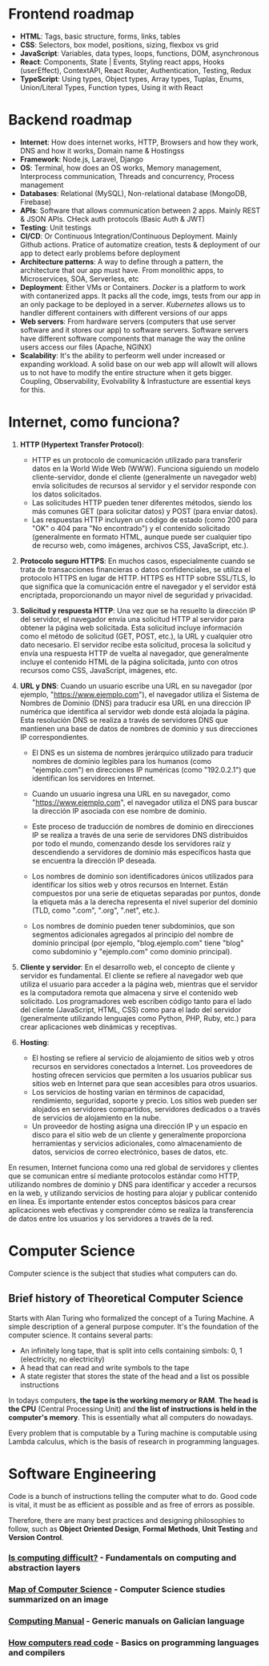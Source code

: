 # Frontend roadmap
- **HTML**: Tags, basic structure, forms, links, tables
- **CSS**: Selectors, box model, positions, sizing, flexbox vs grid
- **JavaScript**: Variables, data types, loops, functions, DOM, asynchronous
- **React**: Components, State | Events, Styling react apps, Hooks (userEffect), ContextAPI, React Router, Authentication, Testing, Redux
- **TypeScript**: Using types, Object types, Array types, Tuplas, Enums, Union/Literal Types, Function types, Using it with React

# Backend roadmap
- **Internet**: How does internet works, HTTP, Browsers and how they work, DNS and how it works, Domain name & Hostingss
- **Framework**:  Node.js, Laravel, Django
- **OS**: Terminal, how does an OS works, Memory management, Interprocess communication, Threads and concurrency, Process management
- **Databases**: Relational (MySQL), Non-relational database (MongoDB, Firebase)
- **APIs**: Software that allows communication between 2 apps. Mainly REST & JSON APIs. CHeck auth protocols (Basic Auth & JWT)
- **Testing**: Unit testings
- **CI/CD**: Or Continuous Integration/Continuous Deployment. Mainly Github actions. Pratice of automatize creation, tests & deployment of our app to detect early problems before deployment
- **Architecture patterns**: A way to define through a pattern, the architecture that our app must have. From monolithic apps, to Microservices, SOA, Serverless, etc
- **Deployment**: Either VMs or Containers. *Docker* is a platform to work with contanerized apps. It packs all the code, imgs, tests from our app in an only package to be deployed in a server. *Kubernetes* allows us to handler different containers with different versions of our apps
- **Web servers**: From hardware servers (computers that use server software and it stores our app) to software servers. Software servers have different software components that manage the way the online users access our files (Apache, NGINX)
- **Scalability**: It's the ability to perfeorm well under increased or expanding workload. A solid base on our web app will allowIt will allows us to not have to modify the entire structure when it gets bigger. Coupling, Observability, Evolvability & Infrastucture are essential keys for this.

# Internet, como funciona?

1. **HTTP (Hypertext Transfer Protocol)**:
   - HTTP es un protocolo de comunicación utilizado para transferir datos en la World Wide Web (WWW). Funciona siguiendo un modelo cliente-servidor, donde el cliente (generalmente un navegador web) envía solicitudes de recursos al servidor y el servidor responde con los datos solicitados.
   - Las solicitudes HTTP pueden tener diferentes métodos, siendo los más comunes GET (para solicitar datos) y POST (para enviar datos).
   - Las respuestas HTTP incluyen un código de estado (como 200 para "OK" o 404 para "No encontrado") y el contenido solicitado (generalmente en formato HTML, aunque puede ser cualquier tipo de recurso web, como imágenes, archivos CSS, JavaScript, etc.).

2. **Protocolo seguro HTTPS**: En muchos casos, especialmente cuando se trata de transacciones financieras o datos confidenciales, se utiliza el protocolo HTTPS en lugar de HTTP. HTTPS es HTTP sobre SSL/TLS, lo que significa que la comunicación entre el navegador y el servidor está encriptada, proporcionando un mayor nivel de seguridad y privacidad.

3. **Solicitud y respuesta HTTP**: Una vez que se ha resuelto la dirección IP del servidor, el navegador envía una solicitud HTTP al servidor para obtener la página web solicitada. Esta solicitud incluye información como el método de solicitud (GET, POST, etc.), la URL y cualquier otro dato necesario. El servidor recibe esta solicitud, procesa la solicitud y envía una respuesta HTTP de vuelta al navegador, que generalmente incluye el contenido HTML de la página solicitada, junto con otros recursos como CSS, JavaScript, imágenes, etc.

4. **URL y DNS**: Cuando un usuario escribe una URL en su navegador (por ejemplo, "https://www.ejemplo.com"), el navegador utiliza el Sistema de Nombres de Dominio (DNS) para traducir esa URL en una dirección IP numérica que identifica al servidor web donde está alojada la página. Esta resolución DNS se realiza a través de servidores DNS que mantienen una base de datos de nombres de dominio y sus direcciones IP correspondientes.
   - El DNS es un sistema de nombres jerárquico utilizado para traducir nombres de dominio legibles para los humanos (como "ejemplo.com") en direcciones IP numéricas (como "192.0.2.1") que identifican los servidores en Internet.
   - Cuando un usuario ingresa una URL en su navegador, como "https://www.ejemplo.com", el navegador utiliza el DNS para buscar la dirección IP asociada con ese nombre de dominio.
   - Este proceso de traducción de nombres de dominio en direcciones IP se realiza a través de una serie de servidores DNS distribuidos por todo el mundo, comenzando desde los servidores raíz y descendiendo a servidores de dominio más específicos hasta que se encuentra la dirección IP deseada.

   - Los nombres de dominio son identificadores únicos utilizados para identificar los sitios web y otros recursos en Internet. Están compuestos por una serie de etiquetas separadas por puntos, donde la etiqueta más a la derecha representa el nivel superior del dominio (TLD, como ".com", ".org", ".net", etc.).
   - Los nombres de dominio pueden tener subdominios, que son segmentos adicionales agregados al principio del nombre de dominio principal (por ejemplo, "blog.ejemplo.com" tiene "blog" como subdominio y "ejemplo.com" como dominio principal).

5. **Cliente y servidor**: En el desarrollo web, el concepto de cliente y servidor es fundamental. El cliente se refiere al navegador web que utiliza el usuario para acceder a la página web, mientras que el servidor es la computadora remota que almacena y sirve el contenido web solicitado. Los programadores web escriben código tanto para el lado del cliente (JavaScript, HTML, CSS) como para el lado del servidor (generalmente utilizando lenguajes como Python, PHP, Ruby, etc.) para crear aplicaciones web dinámicas y receptivas.


6. **Hosting**:
   - El hosting se refiere al servicio de alojamiento de sitios web y otros recursos en servidores conectados a Internet. Los proveedores de hosting ofrecen servicios que permiten a los usuarios publicar sus sitios web en Internet para que sean accesibles para otros usuarios.
   - Los servicios de hosting varían en términos de capacidad, rendimiento, seguridad, soporte y precio. Los sitios web pueden ser alojados en servidores compartidos, servidores dedicados o a través de servicios de alojamiento en la nube.
   - Un proveedor de hosting asigna una dirección IP y un espacio en disco para el sitio web de un cliente y generalmente proporciona herramientas y servicios adicionales, como almacenamiento de datos, servicios de correo electrónico, bases de datos, etc.

En resumen, Internet funciona como una red global de servidores y clientes que se comunican entre sí mediante protocolos estándar como HTTP, utilizando nombres de dominio y DNS para identificar y acceder a recursos en la web, y utilizando servicios de hosting para alojar y publicar contenido en línea. Es importante entender estos conceptos básicos para crear aplicaciones web efectivas y comprender cómo se realiza la transferencia de datos entre los usuarios y los servidores a través de la red.


# Computer Science
Computer science is the subject that studies what computers can do.

## Brief history of Theoretical Computer Science
Starts with Alan Turing who formalized the concept of a Turing Machine. A simple description of a general purpose computer.
It's the foundation of the computer science. It contains several parts:

- An infinitely long tape, that is split into cells containing simbols: 0, 1 (electricity, no electricity)
- A head that can read and write symbols to the tape
- A state register that stores the state of the head and a list os possible instructions

In todays computers, **the tape is the working memory or RAM**. **The head is the CPU** (Central Processing Unit) and **the list of instructions is held in the computer's memory**.
This is essentially what all computers do nowadays.

Every problem that is computable by a Turing machine is computable using Lambda calculus, which is the basis of research in programming languages.

# Software Engineering
Code is a bunch of instructions telling the computer what to do.
Good code is vital, it must be as efficient as possible and as free of errors as possible.

Therefore, there are many best practices and designing philosophies to follow, such as **Object Oriented Design**, **Formal Methods**, **Unit Testing** and **Version Control**.



### [Is computing difficult?](https://www.youtube.com/watch?v=wVeLg2PsVPg&t=324s) - Fundamentals on computing and abstraction layers

### [Map of Computer Science](https://www.youtube.com/watch?v=SzJ46YA_RaA) - Computer Science studies summarized on an image

### [Computing Manual](https://manuais.iessanclemente.net/index.php/Portada) - Generic manuals on Galician language

### [How computers read code](https://www.youtube.com/watch?v=QXjU9qTsYCc) - Basics on programming languages and compilers

